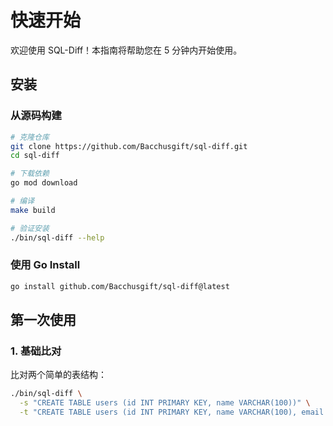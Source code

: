 # 快速开始

欢迎使用 SQL-Diff！本指南将帮助您在 5 分钟内开始使用。

## 安装

### 从源码构建

```bash
# 克隆仓库
git clone https://github.com/Bacchusgift/sql-diff.git
cd sql-diff

# 下载依赖
go mod download

# 编译
make build

# 验证安装
./bin/sql-diff --help
```

### 使用 Go Install

```bash
go install github.com/Bacchusgift/sql-diff@latest
```

## 第一次使用

### 1. 基础比对

比对两个简单的表结构：

```bash
./bin/sql-diff \
  -s "CREATE TABLE users (id INT PRIMARY KEY, name VARCHAR(100))" \
  -t "CREATE TABLE users (id INT PRIMARY KEY, name VARCHAR(100), email VARCHAR(255))"
```

输出：

```
━━━━━━━━━━━━━━━━━━━━━━━━━━━━━━━━━━━━━━━━
       SQL 表结构比对工具
━━━━━━━━━━━━━━━━━━━━━━━━━━━━━━━━━━━━━━━━

📖 正在解析源表结构...
✓ 源表: users (2 列)

📖 正在解析目标表结构...
✓ 目标表: users (3 列)

🔍 正在比对表结构...

📊 差异摘要:
新增列: 1 个
  + email VARCHAR

✓ 生成的 DDL 语句:
━━━━━━━━━━━━━━━━━━━━━━━━━━━━━━━━━━━━━━━━

➕ 新增列 (1):
  1. ALTER TABLE users ADD COLUMN email VARCHAR(255);

📋 完整执行脚本:
ALTER TABLE users ADD COLUMN email VARCHAR(255);
```

### 2. 输出到文件

将生成的 DDL 保存到文件：

```bash
./bin/sql-diff \
  -s "CREATE TABLE users (id INT PRIMARY KEY, name VARCHAR(100))" \
  -t "CREATE TABLE users (id INT PRIMARY KEY, name VARCHAR(100), email VARCHAR(255))" \
  -o migration.sql
```

### 3. 配置 AI 功能（可选）

```bash
# 方法 1: 使用环境变量（推荐）
sql-diff config \
  --ai-enabled \
  --provider deepseek \
  --api-key YOUR_API_KEY \
  >> ~/.bashrc

source ~/.bashrc

# 方法 2: 使用配置文件
cp .sql-diff-config.example.yaml .sql-diff-config.yaml
# 编辑文件填入 API Key
```

### 4. 使用 AI 分析

```bash
./bin/sql-diff \
  -s "CREATE TABLE users (id INT)" \
  -t "CREATE TABLE users (id INT, email VARCHAR(255))" \
  --ai
```

## 常用命令

```bash
# 查看帮助
sql-diff --help

# 查看配置
sql-diff config --show

# 运行演示
make run-demo

# 运行测试
make test
```

## 下一步

- 📖 阅读[完整文档](./introduction.md)
- 🔧 了解[配置选项](/config/environment.md)
- 🤖 探索 [AI 功能](/ai/guide.md)
- 💡 查看[使用示例](/examples/basic.md)
